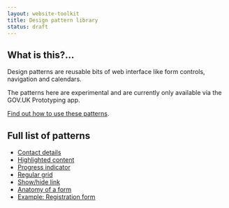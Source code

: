 ```yaml
---
layout: website-toolkit
title: Design pattern library
status: draft
---
```


<div class="pattern-library">
  <h2>What is this?...</h2>
  <p>Design patterns are reusable bits of web interface like form controls, navigation and calendars.</p>
  <p>The patterns here are experimental and are currently only available via the GOV.UK Prototyping app.</p>

  <p><a href="how-to-use.html">Find out how to use these patterns</a>.</p>

</div>

## Full list of patterns

* [Contact details](contact-details.html)
* [Highlighted content](highlighted-content.html)
* [Progress indicator](progress-indicator.html)
* [Regular grid](regular-grid.html)
* [Show/hide link](show-hide.html)
* [Anatomy of a form](form-anatomy.html)
* [Example: Registration form](registration-form.html)



